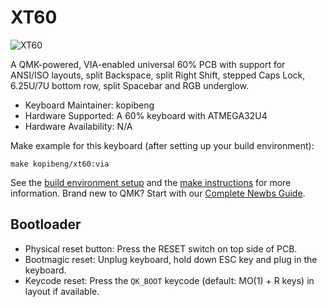 # XT60

![XT60](https://i.imgur.com/n1arBEw.png)

A QMK-powered, VIA-enabled universal 60% PCB with support for ANSI/ISO layouts, split Backspace, split Right Shift, stepped Caps Lock, 6.25U/7U bottom row, split Spacebar and RGB underglow. 

* Keyboard Maintainer: kopibeng
* Hardware Supported: A 60% keyboard with ATMEGA32U4
* Hardware Availability: N/A

Make example for this keyboard (after setting up your build environment):

    make kopibeng/xt60:via

See the [build environment setup](https://docs.qmk.fm/#/getting_started_build_tools) and the [make instructions](https://docs.qmk.fm/#/getting_started_make_guide) for more information. Brand new to QMK? Start with our [Complete Newbs Guide](https://docs.qmk.fm/#/newbs).

## Bootloader

* Physical reset button: Press the RESET switch on top side of PCB.
* Bootmagic reset: Unplug keyboard, hold down ESC key and plug in the keyboard.
* Keycode reset: Press the `QK_BOOT` keycode (default: MO(1) + R keys) in layout if available.